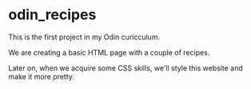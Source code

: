 # odin_recipes

This is the first project in my Odin curicculum.

We are creating a basic HTML page with a couple of recipes.

Later on, when we acquire some CSS skills, we'll style this website and make it more pretty.